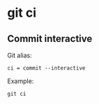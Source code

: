 # git ci

## Commit interactive

Git alias:

```git
ci = commit --interactive
```

Example:

```shell
git ci
```
